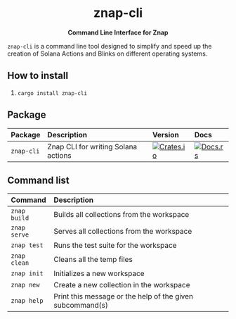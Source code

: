 <div align="center">
  <h1>znap-cli</h1>

  <p>
    <strong>Command Line Interface for Znap</strong>
  </p>
</div>

`znap-cli` is a command line tool designed to simplify and speed up the creation of Solana Actions and Blinks on different operating systems.

## How to install

1. `cargo install znap-cli`

## Package

| Package                 | Description                                              | Version                                                                                                                          | Docs                                                                                                            |
| :---------------------- | :------------------------------------------------------- | :------------------------------------------------------------------------------------------------------------------------------- | :-------------------------------------------------------------------------------------------------------------- |
| `znap-cli`           | Znap CLI for writing Solana actions           | [![Crates.io](https://img.shields.io/crates/v/anchor-lang?color=blue)](https://crates.io/crates/znap-cli)                     | [![Docs.rs](https://docs.rs/anchor-lang/badge.svg)](https://docs.rs/znap-cli/latest/znap_cli/)                                |

## Command list



| Command                 | Description                                              |
| :---------------------- | :------------------------------------------------------- |
| `znap build`           | Builds all collections from the workspace           |
| `znap serve`           | Serves all collections from the workspace           |
| `znap test`           | Runs the test suite for the workspace           |
| `znap clean`           | Cleans all the temp files           |
| `znap init`           | Initializes a new workspace           |
| `znap new`           | Create a new collection in the workspace           |
| `znap help`           | Print this message or the help of the given subcommand(s)           |